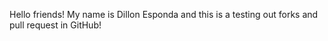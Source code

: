 Hello friends! My name is Dillon Esponda and this is a testing out forks and pull request in GitHub!
